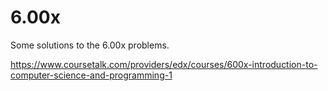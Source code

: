 # 6.00x

Some solutions to the 6.00x problems.

https://www.coursetalk.com/providers/edx/courses/600x-introduction-to-computer-science-and-programming-1
